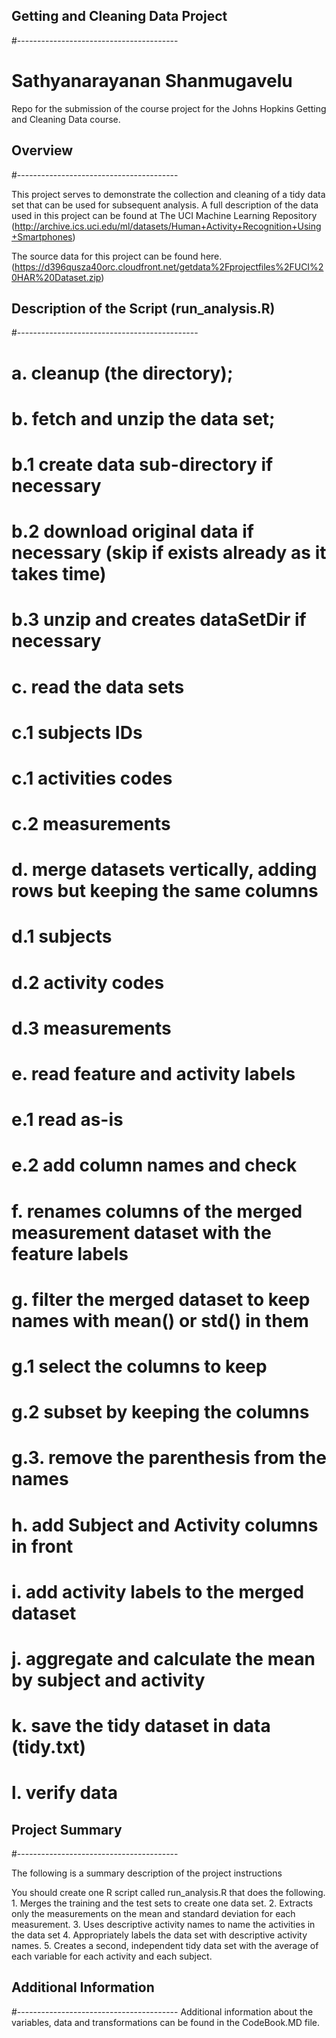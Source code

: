 ## Getting and Cleaning Data Project
#----------------------------------------

# Sathyanarayanan Shanmugavelu

Repo for the submission of the course project for the Johns Hopkins Getting and Cleaning Data course.


## Overview
#----------------------------------------

This project serves to demonstrate the collection and cleaning of a tidy data set that can be used for subsequent analysis. A full description of the data used in this project can be found at The UCI Machine Learning Repository (http://archive.ics.uci.edu/ml/datasets/Human+Activity+Recognition+Using+Smartphones)

The source data for this project can be found here.(https://d396qusza40orc.cloudfront.net/getdata%2Fprojectfiles%2FUCI%20HAR%20Dataset.zip)


## Description of the Script (run_analysis.R)
#---------------------------------------------

# a. cleanup (the directory);

# b. fetch and unzip the data set;

# b.1 create data sub-directory if necessary
# b.2 download original data if necessary (skip if exists already as it takes time)
# b.3 unzip and creates dataSetDir if necessary

# c. read the data sets

# c.1 subjects IDs
# c.1 activities codes
# c.2 measurements

# d. merge datasets vertically, adding rows but keeping the same columns

# d.1 subjects
# d.2 activity codes
# d.3 measurements

# e. read feature and activity labels

# e.1 read as-is
# e.2 add column names and check

# f. renames columns of the merged measurement dataset with the feature labels

# g. filter the merged dataset to keep names with mean() or std() in them

# g.1 select the columns to keep
# g.2 subset by keeping the columns
# g.3. remove the parenthesis from the names

# h. add Subject and Activity columns in front

# i. add activity labels to the merged dataset

# j. aggregate and calculate the mean by subject and activity

# k. save the tidy dataset in data (tidy.txt)

# l. verify data


## Project Summary
#----------------------------------------

The following is a summary description of the project instructions

You should create one R script called run_analysis.R that does the following. 1. Merges the training and the test sets to create one data set. 2. Extracts only the measurements on the mean and standard deviation for each measurement. 3. Uses descriptive activity names to name the activities in the data set 4. Appropriately labels the data set with descriptive activity names. 5. Creates a second, independent tidy data set with the average of each variable for each activity and each subject.


## Additional Information
#----------------------------------------
Additional information about the variables, data and transformations can be found in the CodeBook.MD file.
